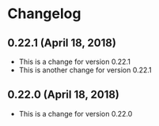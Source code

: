# Changelog


## 0.22.1 (April 18, 2018)

* This is a change for version 0.22.1
* This is another change for version 0.22.1

## 0.22.0 (April 18, 2018)

* This is a change for version 0.22.0

